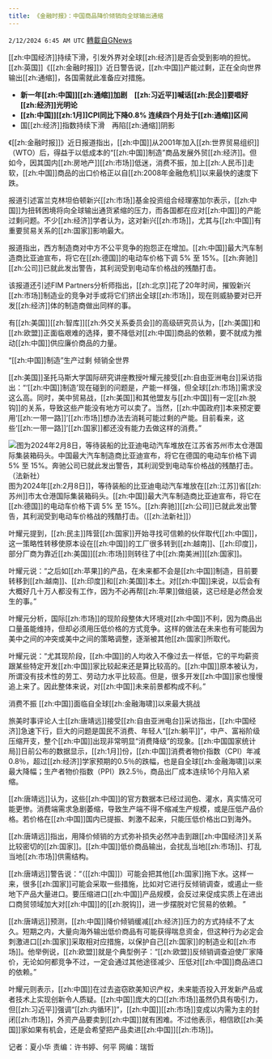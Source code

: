```yaml
---
title: 《金融时报》：中国商品降价倾销向全球输出通缩
---
```

`2/12/2024 6:45 AM UTC` [轉載自GNews](https://gnews.org/articles/2300891)

[[zh:中国经济]]持续下滑，引发外界对全球[[zh:经济]]是否会受到影响的担忧。[[zh:英国]]《[[zh:金融时报]]》近日警告说，[[zh:中国]]产能过剩，正在全向世界输出[[zh:通缩]]，各国需就此准备应对措施。
* **新一年[[zh:中国]][[zh:通缩]]加剧　[[zh:习近平]]喊话[[zh:民企]]要唱好[[zh:经济]]光明论**
* **[[zh:中国]][[zh:1月]]CPI同比下降0.8% 连续四个月处于[[zh:通缩]]区间**
* 国[[zh:经济]]指数持续下滑　再陷[[zh:通缩]]阴影

《[[zh:金融时报]]》近日报道指出，[[zh:中国]]从2001年加入[[zh:世界贸易组织]]（WTO）后，得益于以低成本的“[[zh:中国]]制造”商品发展外贸[[zh:经济]]。但如今，因其国内[[zh:房地产]][[zh:市场]]低迷，消费不振，加上[[zh:人民币]]走软，[[zh:中国]]商品的出口价格正以自[[zh:2008年金融危机]]以来最快的速度下跌。

报道引述富兰克林坦伯顿新兴[[zh:市场]]基金投资组合经理塞加尔表示，[[zh:中国]]为扭转困境将向全球输出通货紧缩的压力，而各国都在应对[[zh:中国]]的产能过剩问题。不少[[zh:经济]]学者认为，这对新兴[[zh:市场]]，尤其与[[zh:中国]]有重要贸易关系的[[zh:国家]]影响最大。

报道指出，西方制造商对中方不公平竞争的抱怨正在增加。[[zh:中国]]最大汽车制造商比亚迪宣布，将它在[[zh:德国]]的电动车价格下调 5% 至 15%。[[zh:奔驰]][[zh:公司]]已就此发出警告，其利润受到电动车价格战的残酷打击。

该报道还引述FIM Partners分析师指出，[[zh:北京]]花了20年时间，摧毁新兴[[zh:市场]]制造业的竞争对手或将它们挤出全球[[zh:市场]]，现在则威胁要对已开发[[zh:经济]]体的制造商做出同样的事。

有[[zh:美国]][[zh:智库]][[zh:外交关系委员会]]的高级研究员认为，[[zh:美国]]和[[zh:欧盟]]正面临艰难的选择，要不降低对[[zh:中国]]商品的依赖，要不就成为推动[[zh:中国]]供应廉价商品的力量。

“[[zh:中国]]制造”生产过剩 倾销全世界

[[zh:美国]]圣托马斯大学国际研究讲座教授叶耀元接受[[zh:自由亚洲电台]]采访指出：“‘[[zh:中国]]制造’现在碰到的问题是，产能一样强，但全球[[zh:市场]]需求没这么高。同时，美中贸易战，[[zh:美国]]和其他盟友与[[zh:中国]]有一定[[zh:脱钩]]的关系，导致这些产能没有地方可以卖了。当然，[[zh:中国政府]]本来预定要用‘[[zh:一带一路]]’[[zh:市场]]想办法去消耗可能过剩的产能。目前看来，这些‘[[zh:一带一路]]’[[zh:国家]]都还没有能力去做这样的消费。”

![图为2024年2月8日，等待装船的比亚迪电动汽车堆放在江苏省苏州市太仓港国际集装箱码头。中国最大汽车制造商比亚迪宣布，将它在德国的电动车价格下调 5% 至 15%。奔驰公司已就此发出警告，其利润受到电动车价格战的残酷打击。（法新社）](https://www.rfa.org/mandarin/yataibaodao/jingmao/hx-02122024083822.html/000_34hu9ah.jpg/@@images/8c37401b-886d-4bc5-84b0-9a0f9dbd50a8.jpeg "图为2024年2月8日，等待装船的比亚迪电动汽车堆放在江苏省苏州市太仓港国际集装箱码头。中国最大汽车制造商比亚迪宣布，将它在德国的电动车价格下调 5% 至 15%。奔驰公司已就此发出警告，其利润受到电动车价格战的残酷打击。（法新社）") 图为2024年[[zh:2月8日]]，等待装船的比亚迪电动汽车堆放在[[zh:江苏]]省[[zh:苏州]]市太仓港国际集装箱码头。[[zh:中国]]最大汽车制造商比亚迪宣布，将它在[[zh:德国]]的电动车价格下调 5% 至 15%。[[zh:奔驰]][[zh:公司]]已就此发出警告，其利润受到电动车价格战的残酷打击。（[[zh:法新社]]）

叶耀元提到，[[zh:民主]]阵营[[zh:国家]]开始寻找可信赖的伙伴取代[[zh:中国]]，这一策略性转移使原本设在[[zh:中国]]的工厂很多转到[[zh:越南]]、[[zh:印度]]，部分厂商为靠近[[zh:美国]][[zh:市场]]则转往了中[[zh:南美洲]][[zh:国家]]。

叶耀元说：“之后如[[zh:苹果]]的产品，在未来都不会是[[zh:中国]]制造，目前要转移到[[zh:越南]]、[[zh:印度]]和[[zh:美国]]本土。对[[zh:中国]]来说，以后会有大概好几十万人都没有工作，因为不必再帮[[zh:苹果]]做组装，这已经是必然会发生的事。”

叶耀元分析，国际[[zh:市场]]的现阶段整体大环境对[[zh:中国]]不利，因为商品出口量虽能维持，但却必须用压低价格的方式竞争。这样的做法在未来也有可能因为美中之间的冲突或美中之间的策略调整，逐渐被其他[[zh:国家]]所取代。

叶耀元说：“尤其现阶段，[[zh:中国]]的人均收入不像过去一样低，它的平均薪资跟某些特定开发[[zh:中国]]家比较起来还是算比较高的。[[zh:中国]]原本被认为，所谓没有技术性的劳工、劳动力水平比较高。但是，很多开发[[zh:中国]]家也慢慢追上来了。因此整体来说，对[[zh:中国]]未来前景都构成不利。”

消费不振 [[zh:中国]]面临自全球[[zh:金融海啸]]以来最大挑战

旅美时事评论人士[[zh:唐靖远]]接受[[zh:自由亚洲电台]]采访指出，[[zh:中国经济]]急速下行，巨大的问题是国民不消费、年轻人“[[zh:躺平]]”，中产、富裕阶级压缩开支，整个[[zh:中国]]出现非常明显“消费降级”的现象。[[zh:中国国家统计局]]日前公布的数据显示，[[zh:1月]]份，[[zh:中国]]消费者物价指数（CPI）年减0.8％，超过[[zh:经济]]学家预期的0.5％的跌幅，也是自全球[[zh:金融海啸]]以来最大降幅；生产者物价指数（PPI）跌2.5％，商品出厂成本连续16个月陷入紧缩。

[[zh:唐靖远]]认为，这些[[zh:中国]]的官方数据本已经过润色、灌水，真实情况可能更惨。消费端需求急剧萎缩，导致生产端不得不缩减生产规模，或是压低产品价格。若价格在[[zh:中国]]国内已提振、刺激不起来，只能压低价格出口到海外。

[[zh:唐靖远]]指出，用降价倾销的方式弥补损失必然冲击到跟[[zh:中国经济]]关系比较密切的[[zh:国家]]。[[zh:中国]]低价商品输出，会扰乱当地[[zh:市场]]、打乱当地[[zh:市场]]供需结构。

[[zh:唐靖远]]警告说：“（[[zh:中国]]）可能会把其他[[zh:国家]]拖下水。这样一来，很多[[zh:国家]]可能会采取一些措施，比如对它进行反倾销调查，或遏止一些地下产品大量进口。要压缩进口[[zh:中国]]产品规模，会反过来促成实质上在进出口商贸领域加大对[[zh:中国]]的[[zh:脱钩]]，进一步摆脱对它贸易的依赖。 ”

[[zh:唐靖远]]预测，[[zh:中国]]降价倾销缓减[[zh:经济]]压力的方式持续不了太久。短期之内，大量向海外输出低价商品有可能获得喘息资金，但这种行为必定会刺激进口[[zh:国家]]采取相对应措施，以保护自己[[zh:国家]]的制造业和[[zh:市场]]。他举例说，[[zh:欧盟]]就是个典型例子：“[[zh:欧盟]]反倾销调查迫使厂家降价，无论如何都竞争不过，一定会通过其他途径减少、压低对[[zh:中国]]商品进口的依赖。”

叶耀元则表示，[[zh:中国]]在过去盗窃欧美知识产权，未来能否投入开发新产品或者技术上实现创新令人质疑。[[zh:中国]]庞大的口[[zh:市场]]虽然仍具有吸引力，但[[zh:习近平]]强调“[[zh:内循环]]”，[[zh:中国]][[zh:市场]]变成以内需为主的封闭[[zh:市场]]，外资产品要卖到[[zh:中国]]就有困难。不过他表示，相信欧[[zh:美国]]家如果有机会，还是会希望把产品卖进[[zh:中国]][[zh:市场]]。

记者：夏小华    责编：许书婷、何平    网编：瑞哲
